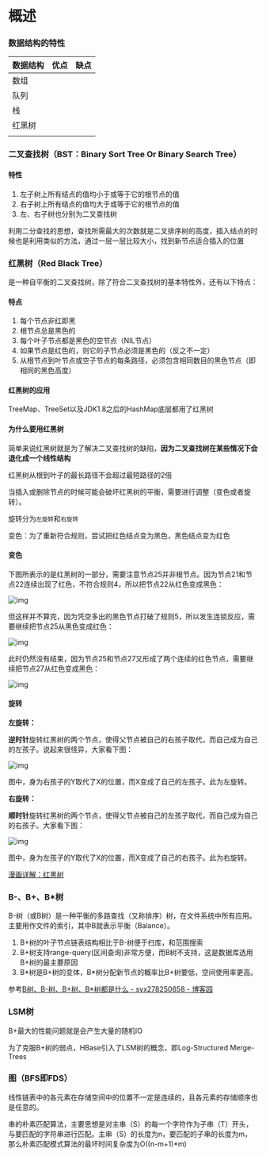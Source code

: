 # 概述

### 数据结构的特性

| 数据结构 | 优点 | 缺点 |
| -------- | ---- | ---- |
| 数组     |      |      |
| 队列     |      |      |
| 栈       |      |      |
| 红黑树   |      |      |
|          |      |      |

### 二叉查找树（BST：Binary Sort Tree Or Binary Search Tree）

#### 特性

1. 左子树上所有结点的值均小于或等于它的根节点的值
2. 右子树上所有结点的值均大于或等于它的根节点的值
3. 左、右子树也分别为二叉查找树

利用二分查找的思想，查找所需最大的次数就是二叉排序树的高度，插入结点的时候也是利用类似的方法，通过一层一层比较大小，找到新节点适合插入的位置



### 红黑树（Red Black Tree）

是一种自平衡的二叉查找树，除了符合二叉查找树的基本特性外，还有以下特点：

#### 特点

1. 每个节点非红即黑
2. 根节点总是黑色的
3. 每个叶子节点都是黑色的空节点（NIL节点）
4. 如果节点是红色的，则它的子节点必须是黑色的（反之不一定）
5. 从根节点到叶节点或空子节点的每条路径，必须包含相同数目的黑色节点（即相同的黑色高度）

#### 红黑树的应用

TreeMap、TreeSet以及JDK1.8之后的HashMap底层都用了红黑树

#### 为什么要用红黑树

简单来说红黑树就是为了解决二叉查找树的缺陷，**因为二叉查找树在某些情况下会退化成一个线性结构**

红黑树从根到叶子的最长路径不会超过最短路径的2倍

当插入或删除节点的时候可能会破坏红黑树的平衡，需要进行调整（变色或者旋转）。

旋转分为`左旋转`和`右旋转`

变色：为了重新符合规则，尝试把红色结点变为黑色，黑色结点变为红色

#### 变色

下图所表示的是红黑树的一部分，需要注意节点25并非根节点。因为节点21和节点22连续出现了红色，不符合规则4，所以把节点22从红色变成黑色：





![img](C:\Users\AlmostLover\Desktop\MarkDown笔记\资料\1.jpg)





但这样并不算完，因为凭空多出的黑色节点打破了规则5，所以发生连锁反应，需要继续把节点25从黑色变成红色：





![img](C:\Users\AlmostLover\Desktop\MarkDown笔记\资料\2.jpg)





此时仍然没有结束，因为节点25和节点27又形成了两个连续的红色节点，需要继续把节点27从红色变成黑色：



![img](C:\Users\AlmostLover\Desktop\MarkDown笔记\资料\3.jpg)

#### 旋转

**左旋转：**



**逆时针**旋转红黑树的两个节点，使得父节点被自己的右孩子取代，而自己成为自己的左孩子。说起来很怪异，大家看下图：





![img](C:\Users\AlmostLover\Desktop\MarkDown笔记\资料\5.jpg)



图中，身为右孩子的Y取代了X的位置，而X变成了自己的左孩子。此为左旋转。





**右旋转：**



**顺时针**旋转红黑树的两个节点，使得父节点被自己的左孩子取代，而自己成为自己的右孩子。大家看下图：





![img](C:\Users\AlmostLover\Desktop\MarkDown笔记\资料\4.jpg)



图中，身为左孩子的Y取代了X的位置，而X变成了自己的右孩子。此为右旋转。

[漫画详解：红黑树](https://juejin.im/post/5a27c6946fb9a04509096248#comment)



### B-、B+、B*树

B-树（或B树）是一种平衡的多路查找（又称排序）树，在文件系统中所有应用。主要用作文件的索引，其中B就表示平衡（Balance）。

1. B+树的叶子节点链表结构相比于B-树便于扫库，和范围搜索
2. B+树支持range-query(区间查询)非常方便，而B树不支持，这是数据库选用B+树的最主要原因
3. B\*树是B+树的变体，B\*树分配新节点的概率比B+树要低，空间使用率更高。

参考[B树、B-树、B+树、B*树都是什么 - syx278250658 - 博客园](https://link.zhihu.com/?target=http%3A//www.cnblogs.com/syxchina/archive/2011/03/02/2197251.html)

### LSM树

B+最大的性能问题就是会产生大量的随机IO

为了克服B+树的弱点，HBase引入了LSM树的概念，即Log-Structured Merge-Trees





### 图（BFS即FDS）



线性链表中的各元素在存储空间中的位置不一定是连续的，且各元素的存储顺序也是任意的。



串的朴素匹配算法，主要思想是对主串（S）的每一个字符作为子串（T）开头，与要匹配的字符串进行匹配。主串（S）的长度为n，要匹配的子串的长度为m，那么朴素匹配模式算法的最坏时间复杂度为O((n-m+1)*m)